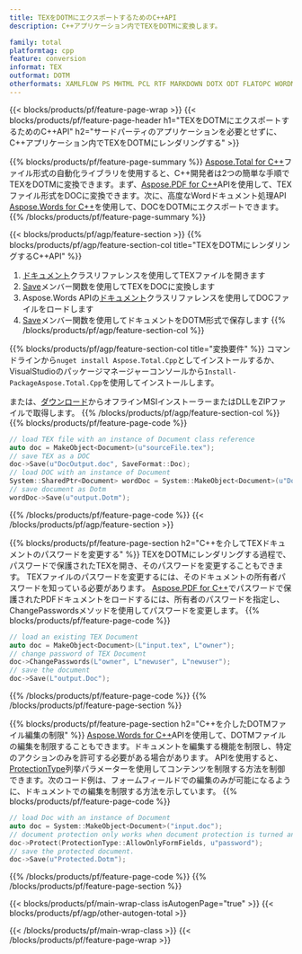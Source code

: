 ```yaml
---
title: TEXをDOTMにエクスポートするためのC++API
description: C++アプリケーション内でTEXをDOTMに変換します。

family: total
platformtag: cpp
feature: conversion
informat: TEX
outformat: DOTM
otherformats: XAMLFLOW PS MHTML PCL RTF MARKDOWN DOTX ODT FLATOPC WORDML OTT DOCM
---
```

{{< blocks/products/pf/feature-page-wrap >}}
{{< blocks/products/pf/feature-page-header h1="TEXをDOTMにエクスポートするためのC++API" h2="サードパーティのアプリケーションを必要とせずに、C++アプリケーション内でTEXをDOTMにレンダリングする" >}}

{{% blocks/products/pf/feature-page-summary %}}
[Aspose.Total for C++](https://products.aspose.com/total/cpp/)ファイル形式の自動化ライブラリを使用すると、C++開発者は2つの簡単な手順でTEXをDOTMに変換できます。まず、[Aspose.PDF for C++](https://products.aspose.com/pdf/cpp/)APIを使用して、TEXファイル形式をDOCに変換できます。次に、高度なWordドキュメント処理API [Aspose.Words for C++](https://products.aspose.com/words/cpp/)を使用して、DOCをDOTMにエクスポートできます。 
{{% /blocks/products/pf/feature-page-summary  %}}

{{< blocks/products/pf/agp/feature-section >}}
{{% blocks/products/pf/agp/feature-section-col title="TEXをDOTMにレンダリングするC++API" %}}
1. [ドキュメント](https://reference.aspose.com/pdf/cpp/class/aspose.pdf.document)クラスリファレンスを使用してTEXファイルを開きます
2. [Save](https://reference.aspose.com/pdf/cpp/class/aspose.pdf.document#adb8061c585440fde49c1263e68837f01)メンバー関数を使用してTEXをDOCに変換します
3. Aspose.Words APIの[ドキュメント](https://reference.aspose.com/words/cpp/class/aspose.words.document)クラスリファレンスを使用してDOCファイルをロードします
4. [Save](https://reference.aspose.com/words/cpp/class/aspose.words.document#save_stream_saveformat)メンバー関数を使用してドキュメントをDOTM形式で保存します
{{% /blocks/products/pf/agp/feature-section-col %}}

{{% blocks/products/pf/agp/feature-section-col title="変換要件" %}}
コマンドラインから```nuget install Aspose.Total.Cpp```としてインストールするか、VisualStudioのパッケージマネージャーコンソールから```Install-PackageAspose.Total.Cpp```を使用してインストールします。

または、[ダウンロード](https://releases.aspose.com/total/cpp)からオフラインMSIインストーラーまたはDLLをZIPファイルで取得します。
{{% /blocks/products/pf/agp/feature-section-col %}}
{{% blocks/products/pf/feature-page-code %}}

```cpp
// load TEX file with an instance of Document class reference
auto doc = MakeObject<Document>(u"sourceFile.tex");
// save TEX as a DOC 
doc->Save(u"DocOutput.doc", SaveFormat::Doc); 
// load DOC with an instance of Document
System::SharedPtr<Document> wordDoc = System::MakeObject<Document>(u"DocOutput.doc");
// save document as Dotm
wordDoc->Save(u"output.Dotm");  
```


{{% /blocks/products/pf/feature-page-code %}}
{{< /blocks/products/pf/agp/feature-section >}}

{{% blocks/products/pf/feature-page-section  h2="C++を介してTEXドキュメントのパスワードを変更する" %}}
TEXをDOTMにレンダリングする過程で、パスワードで保護されたTEXを開き、そのパスワードを変更することもできます。 TEXファイルのパスワードを変更するには、そのドキュメントの所有者パスワードを知っている必要があります。 [Aspose.PDF for C++](https://products.aspose.com/pdf/cpp/)でパスワードで保護されたPDFドキュメントをロードするには、所有者のパスワードを指定し、ChangePasswordsメソッドを使用してパスワードを変更します。
{{% blocks/products/pf/feature-page-code %}}

```cpp
// load an existing TEX Document
auto doc = MakeObject<Document>(L"input.tex", L"owner");
// change password of TEX Document
doc->ChangePasswords(L"owner", L"newuser", L"newuser");
// save the document
doc->Save(L"output.Doc");
```

{{% /blocks/products/pf/feature-page-code  %}}
{{% /blocks/products/pf/feature-page-section %}}

{{% blocks/products/pf/feature-page-section  h2="C++を介したDOTMファイル編集の制限" %}}
[Aspose.Words for C++](https://products.aspose.com/words/cpp/)APIを使用して、DOTMファイルの編集を制限することもできます。ドキュメントを編集する機能を制限し、特定のアクションのみを許可する必要がある場合があります。 APIを使用すると、[ProtectionType](https://reference.aspose.com/words/cpp/namespace/aspose.words#protectiontype)列挙パラメーターを使用してコンテンツを制限する方法を制御できます。次のコード例は、フォームフィールドでの編集のみが可能になるように、ドキュメントでの編集を制限する方法を示しています。
{{% blocks/products/pf/feature-page-code %}}

```cpp
// load Doc with an instance of Document
auto doc = System::MakeObject<Document>("input.doc");
// document protection only works when document protection is turned and only editing in form fields is allowed.
doc->Protect(ProtectionType::AllowOnlyFormFields, u"password");
// save the protected document.
doc->Save(u"Protected.Dotm");  
```

{{% /blocks/products/pf/feature-page-code  %}}
{{% /blocks/products/pf/feature-page-section %}}

{{< blocks/products/pf/main-wrap-class isAutogenPage="true" >}}
{{< blocks/products/pf/agp/other-autogen-total >}}

{{< /blocks/products/pf/main-wrap-class >}}
{{< /blocks/products/pf/feature-page-wrap >}}